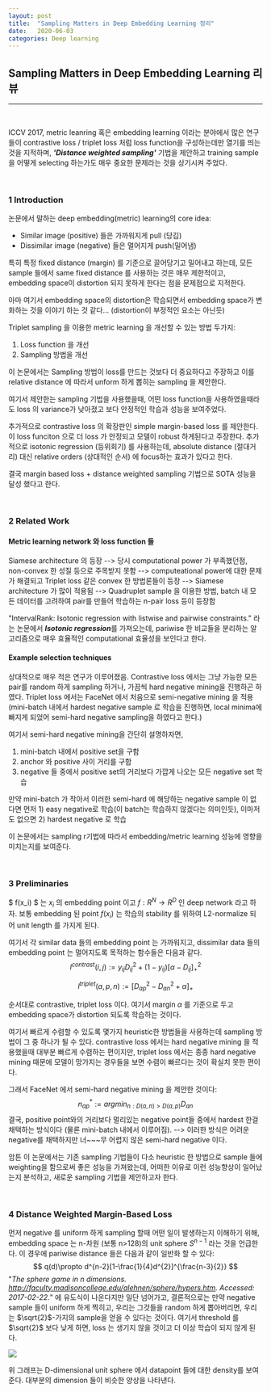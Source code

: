 ```yaml
---
layout: post
title:  "Sampling Matters in Deep Embedding Learning 정리"
date:   2020-06-03
categories: Deep learning
---
```


## Sampling Matters in Deep Embedding Learning 리뷰

---

<br>

ICCV 2017, metric leanring 혹은 embedding learning 이라는 분야에서 많은 연구들이 contrastive loss / triplet loss 처럼 loss function을 구성하는데만 열기를 띄는 것을 지적하며, ***'Distance weighted sampling'*** 기법을 제안하고 training sample을 어떻게 selecting 하는가도 매우 중요한 문제라는 것을 상기시켜 주었다. 

<br>

### 1   Introduction

논문에서 말하는 deep embedding(metric) learning의 core idea:

- Similar image (positive) 들은 가까워지게 pull (당김)
- Dissimilar image (negative) 들은 멀어지게 push(밀어냄)

특히 특정 fixed distance (margin) 를 기준으로 끌어당기고 밀어내고 하는데, 모든 sample 들에서 same fixed distance 를 사용하는 것은 매우 제한적이고, embedding space이 distortion 되지 못하게 한다는 점을 문제점으로 지적한다. 

아마 여기서 embedding space의 distortion은 학습되면서 embedding space가 변화하는 것을 이야기 하는 것 같다... (distortion이 부정적인 요소는 아닌듯)

Triplet sampling 을 이용한 metric learning 을 개선할 수 있는 방법 두가지:

1. Loss function 을 개선
2. Sampling 방법을 개선

이 논문에서는 Sampling 방법이 loss를 만드는 것보다 더 중요하다고 주장하고 이를 relative distance 에 따라서 unform 하게 뽑히는 sampling 을 제안한다.

여기서 제안한는 sampling 기법을 사용했을때, 어떤 loss function을 사용하였을때라도 loss 의 variance가 낮아졌고 보다 안정적인 학습과 성능을 보여주었다.

추가적으로 contrastive loss 의 확장판인 simple margin-based loss 를 제안한다. 이 loss funciton 으로 더 loss 가 안정되고 모델이 robust 하게된다고 주장한다. 추가적으로 isotonic regression (등위회기) 를 사용하는데, absolute distance (절대거리) 대신 relative orders (상대적인 순서) 에 focus하는 효과가 있다고 한다.

결국 margin based loss + distance weighted sampling 기법으로 SOTA 성능을 달성 했다고 한다.

<br>

### 2   Related Work

#### Metric learning network 와 loss function 들

Siamese architecture 의 등장 --> 당시 computational power 가 부족했던점, non-convex 한 성질 등으로 주목받지 못함 --> computeational power에 대한 문제가 해결되고 Triplet loss 같은 convex 한 방법론들이 등장 --> Siamese architecture 가 많이 적용됨 --> Quadruplet sample 을 이용한 방법, batch 내 모든 데이터를 고려하여 pair를 만들어 학습하는 n-pair loss 등이 등장함

"IntervalRank: Isotonic regression with listwise and pairwise constraints." 라는 논문에서  ***Isotonic regression***를 가져오는데, pariwise 한 비교들을 분리하는 알고리즘으로 매우 효율적인 computational 효율성을 보인다고 한다.

#### Example selection techniques

상대적으로 매우 적은 연구가 이루어졌음. Contrastive loss 에서는 그냥 가능한 모든 pair를 random 하게 sampling 하거나, 가끔씩 hard negative mining을 진행하곤 하였다. Triplet loss 에서는 FaceNet 에서 처음으로 semi-negative mining 을 적용 (mini-batch 내에서 hardest negative sample 로 학습을 진행하면, local minima에 빠지게 되었어 semi-hard negative sampling을 하였다고 한다.) 

여기서 semi-hard negative mining을 간단히 설명하자면,

1. mini-batch 내에서 positive set을 구함
2. anchor 와 positive 사이 거리를 구함
3. negative 들 중에서 positive set의 거리보다 가깝게 나오는 모든 negative set 학습

만약 mini-batch 가 작아서 이러한 semi-hard 에 해당하는 negative sample 이 없다면 먼저 1) easy negative로 학습(이 batch는 학습하지 않겠다는 의미인듯), 이마저도 없으면   2) hardest negative 로 학습

이 논문에서는 sampling r기법에 따라서 embedding/metric learning 성능에 영향을 미치는지를 보여준다.

<br>

### 3   Preliminaries

$ f(x_i) $ 는 $x_i$ 의 embedding point 이고 $f:R^N \rightarrow R^D$ 인 deep network 라고 하자. 보통 embedding 된 point $f(x_i)$ 는 학습의 stability 를 위하여 L2-normalize 되어 unit length 를 가지게 된다. 

여기서 각 similar data 들의 embedding point 는 가까워지고, dissimilar data 들의 embedding point 는 멀어지도록 목적하는 함수들은 다음과 같다.
$$
l^{contrast}(i,j):=y_{ij}D^{2}_{ij}+(1-y_{ij})[\alpha - D_{ij}]^{2}_{+}
$$

$$
l^{triplet}(a,p,n):=[D_{ap}^{2}-D_{an}^{2}+\alpha]_{+}
$$

순서대로 contrastive, triplet loss 이다. 여기서 margin $\alpha$ 를 기준으로 두고 embedding space가 distortion 되도록 학습하는 것이다.

여기서 빠르게 수렴할 수 있도록 몇가지 heuristic한 방법들을 사용하는데 sampling 방법이 그 중 하나가 될 수 있다. contrastive loss 에서는 hard negative mining 을 적용했을때 대부분 빠르게 수렴하는 편이지만, triplet loss 에서는 종종 hard negative mining 때문에 모델이 망가지는 경우들을 보면 수렴이 빠르다는 것이 확실치 못한 편이다.

그래서 FaceNet 에서 semi-hard negative mining 을 제안한 것이다: 
$$
n^{*}_{ap}:=argmin_{n:D(a,n)>D(a,p)}D_{an}
$$
결국, positive point와의 거리보다 멀리있는 negative point들 중에서 hardest 한걸 채택하는 방식이다 (물론 mini-batch 내에서 이루어짐). --> 이러한 방식은 어려운 negative를 채택하지만 너~~~무 어렵지 않은 semi-hard negative 이다.

암튼 이 논문에서는 기존 sampling 기법들이 다소 heuristic 한 방법으로 sample 들에 weighting을 함으로써 좋은 성능을 가져왔는데, 어떠한 이유로 이런 성능향상이 일어났는지 분석하고, 새로운 sampling 기법을 제안하고자 한다.

<br>

### 4   Distance Weighted Margin-Based Loss

먼저 negative 를 uniform 하게 sampling 할때 어떤 일이 발생하는지 이해하기 위해, embedding space 는 n-차원 (보통 n>128)의 unit sphere $S^{n-1}$ 라는 것을 언급한다. 이 경우에 pariwise distance 들은 다음과 같이 일반화 할 수 있다:
$$
q(d)\propto d^{n-2}[1-\frac{1}{4}d^{2}]^{\frac{n-3}{2}}
$$
"*The sphere game in n dimensions. http://faculty.madisoncollege.edu/alehnen/sphere/hypers.htm. Accessed: 2017-02-22.*" 에 유도식이 나온다지만 일단 넘어가고, 결론적으로는 만약 negative sample 들이 uniform 하게 찍히고, 우리는 그것들을 random 하게 뽑아버리면, 우리는 $\sqrt{2}$-가지의 sample을 얻을 수 있다는 것이다.  여기서 threshold 를 $\sqrt{2}$ 보다 낮게 하면, loss 는 생기지 않을 것이고 더 이상 학습이 되지 않게 된다.

![](https://ai2-s2-public.s3.amazonaws.com/figures/2017-08-08/854565e4ec4dda69d1d5587ef9d7c122726816ab/3-Figure2-1.png)

위 그래프는 D-dimensional unit sphere 에서 datapoint 들에 대한 density를 보여준다. 대부분의 dimension 들이 비슷한 양상을 나타낸다. 



